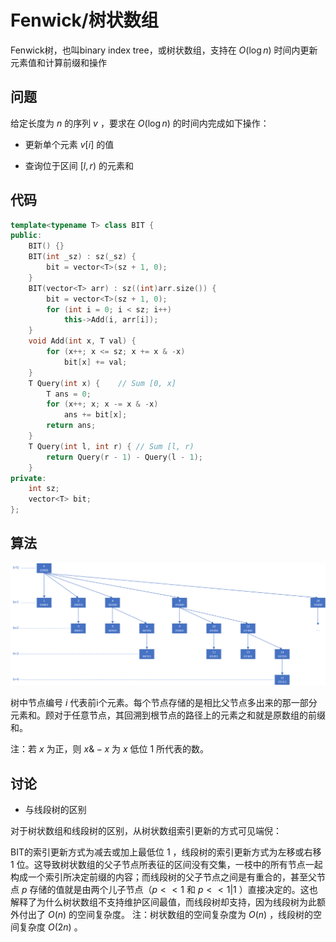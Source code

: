 # Fenwick/树状数组

Fenwick树，也叫binary index tree，或树状数组，支持在 $O(\log n)$ 时间内更新元素值和计算前缀和操作


## 问题
给定长度为 $n$ 的序列 $v$ ，要求在 $O(\log n)$ 的时间内完成如下操作：

* 更新单个元素 $v[i]$ 的值

* 查询位于区间 $[l, r)$ 的元素和


## 代码

```cpp
template<typename T> class BIT {
public:
    BIT() {}
    BIT(int _sz) : sz(_sz) {
        bit = vector<T>(sz + 1, 0);
    }
    BIT(vector<T> arr) : sz((int)arr.size()) {
        bit = vector<T>(sz + 1, 0);
        for (int i = 0; i < sz; i++)
            this->Add(i, arr[i]);
    }
    void Add(int x, T val) {
        for (x++; x <= sz; x += x & -x)
            bit[x] += val;
    }
    T Query(int x) {    // Sum [0, x]
        T ans = 0;
        for (x++; x; x -= x & -x)
            ans += bit[x];
        return ans;
    }
    T Query(int l, int r) { // Sum [l, r)
        return Query(r - 1) - Query(l - 1);
    }
private:
    int sz;
    vector<T> bit;
};
```

## 算法

![Fenwick](./images/fenwick.png)

树中节点编号 $i$ 代表前i个元素。每个节点存储的是相比父节点多出来的那一部分元素和。顾对于任意节点，其回溯到根节点的路径上的元素之和就是原数组的前缀和。

注：若 $x$ 为正，则 $x \& -x$ 为 $x$ 低位 $1$ 所代表的数。

## 讨论

* 与线段树的区别

对于树状数组和线段树的区别，从树状数组索引更新的方式可见端倪：

BIT的索引更新方式为减去或加上最低位 $1$ ，线段树的索引更新方式为左移或右移 $1$ 位。这导致树状数组的父子节点所表征的区间没有交集，一枝中的所有节点一起构成一个索引所决定前缀的内容；而线段树的父子节点之间是有重合的，甚至父节点 $p$ 存储的值就是由两个儿子节点（$p << 1$ 和 $p << 1 | 1$ ）直接决定的。这也解释了为什么树状数组不支持维护区间最值，而线段树却支持，因为线段树为此额外付出了 $O(n)$ 的空间复杂度。
注：树状数组的空间复杂度为 $O(n)$ ，线段树的空间复杂度 $O(2n)$ 。